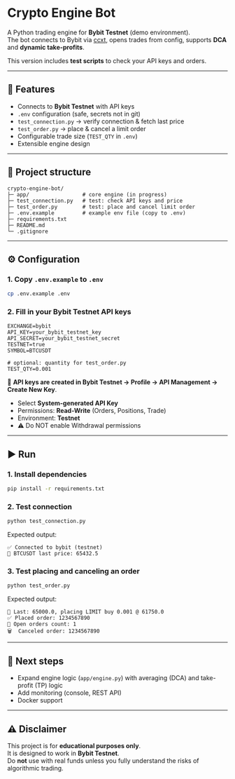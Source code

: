 # Crypto Engine Bot

A Python trading engine for **Bybit Testnet** (demo environment).  
The bot connects to Bybit via [ccxt](https://github.com/ccxt/ccxt), opens trades from config, supports **DCA** and **dynamic take-profits**.  

This version includes **test scripts** to check your API keys and orders.  

---

## 🚀 Features
- Connects to **Bybit Testnet** with API keys
- `.env` configuration (safe, secrets not in git)
- `test_connection.py` → verify connection & fetch last price
- `test_order.py` → place & cancel a limit order
- Configurable trade size (`TEST_QTY` in `.env`)
- Extensible engine design

---

## 📂 Project structure
```
crypto-engine-bot/
├─ app/                 # core engine (in progress)
├─ test_connection.py   # test: check API keys and price
├─ test_order.py        # test: place and cancel limit order
├─ .env.example         # example env file (copy to .env)
├─ requirements.txt
├─ README.md
└─ .gitignore
```

---

## ⚙️ Configuration

### 1. Copy `.env.example` to `.env`
```bash
cp .env.example .env
```

### 2. Fill in your Bybit Testnet API keys
```env
EXCHANGE=bybit
API_KEY=your_bybit_testnet_key
API_SECRET=your_bybit_testnet_secret
TESTNET=true
SYMBOL=BTCUSDT

# optional: quantity for test_order.py
TEST_QTY=0.001
```

🔑 **API keys are created in Bybit Testnet → Profile → API Management → Create New Key**.  
- Select **System-generated API Key**  
- Permissions: **Read-Write** (Orders, Positions, Trade)  
- Environment: **Testnet**  
- ⚠️ Do NOT enable Withdrawal permissions  

---

## ▶️ Run

### 1. Install dependencies
```bash
pip install -r requirements.txt
```

### 2. Test connection
```bash
python test_connection.py
```
Expected output:
```
✅ Connected to bybit (testnet)
📌 BTCUSDT last price: 65432.5
```

### 3. Test placing and canceling an order
```bash
python test_order.py
```
Expected output:
```
📌 Last: 65000.0, placing LIMIT buy 0.001 @ 61750.0
✅ Placed order: 1234567890
🔎 Open orders count: 1
🗑️  Canceled order: 1234567890
```

---

## 🧪 Next steps
- Expand engine logic (`app/engine.py`) with averaging (DCA) and take-profit (TP) logic  
- Add monitoring (console, REST API)  
- Docker support  

---

## ⚠️ Disclaimer
This project is for **educational purposes only**.  
It is designed to work in **Bybit Testnet**.  
Do **not** use with real funds unless you fully understand the risks of algorithmic trading.
